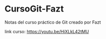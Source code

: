 # CursoGit-Fazt
Notas del curso práctico de Git creado por Fazt

link curso: https://youtu.be/HiXLkL42tMU
